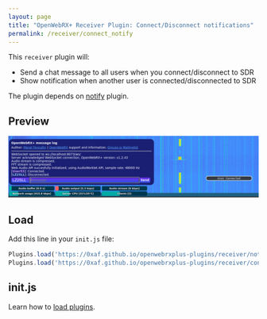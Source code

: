 ```yaml
---
layout: page
title: "OpenWebRX+ Receiver Plugin: Connect/Disconnect notifications"
permalink: /receiver/connect_notify
---
```


This `receiver` plugin will:

* Send a chat message to all users when you connect/disconnect to SDR
* Show notification when another user is connected/disconnected to SDR

The plugin depends on [notify](https://0xaf.github.io/openwebrxplus-plugins/receiver/notify) plugin.

## Preview

![connect](connect_notify.png "Preview")

## Load

Add this line in your `init.js` file:

```js
Plugins.load('https://0xaf.github.io/openwebrxplus-plugins/receiver/notify/notify.js');
Plugins.load('https://0xaf.github.io/openwebrxplus-plugins/receiver/connect_notify/connect_notify.js');
```

## init.js

Learn how to [load plugins](/openwebrxplus-plugins/#load-plugins).
